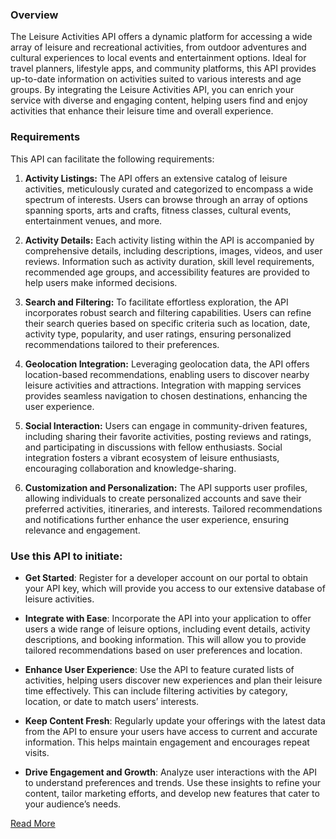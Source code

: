 ### Overview

The Leisure Activities API offers a dynamic platform for accessing a wide array of leisure and recreational activities, from outdoor adventures and cultural experiences to local events and entertainment options. Ideal for travel planners, lifestyle apps, and community platforms, this API provides up-to-date information on activities suited to various interests and age groups. By integrating the Leisure Activities API, you can enrich your service with diverse and engaging content, helping users find and enjoy activities that enhance their leisure time and overall experience.

### Requirements

This API can facilitate the following requirements:

1. **Activity Listings:** The API offers an extensive catalog of leisure activities, meticulously curated and categorized to encompass a wide spectrum of interests. Users can browse through an array of options spanning sports, arts and crafts, fitness classes, cultural events, entertainment venues, and more.

2. **Activity Details:** Each activity listing within the API is accompanied by comprehensive details, including descriptions, images, videos, and user reviews. Information such as activity duration, skill level requirements, recommended age groups, and accessibility features are provided to help users make informed decisions.

3. **Search and Filtering:** To facilitate effortless exploration, the API incorporates robust search and filtering capabilities. Users can refine their search queries based on specific criteria such as location, date, activity type, popularity, and user ratings, ensuring personalized recommendations tailored to their preferences.

4. **Geolocation Integration:** Leveraging geolocation data, the API offers location-based recommendations, enabling users to discover nearby leisure activities and attractions. Integration with mapping services provides seamless navigation to chosen destinations, enhancing the user experience.

5. **Social Interaction:** Users can engage in community-driven features, including sharing their favorite activities, posting reviews and ratings, and participating in discussions with fellow enthusiasts. Social integration fosters a vibrant ecosystem of leisure enthusiasts, encouraging collaboration and knowledge-sharing.

6. **Customization and Personalization:** The API supports user profiles, allowing individuals to create personalized accounts and save their preferred activities, itineraries, and interests. Tailored recommendations and notifications further enhance the user experience, ensuring relevance and engagement.


### Use this API to initiate:
- **Get Started**:
    Register for a developer account on our portal to obtain your API key, which will provide you access to our extensive database of leisure activities.

- **Integrate with Ease**:
    Incorporate the API into your application to offer users a wide range of leisure options, including event details, activity descriptions, and booking information. This will allow you to provide tailored recommendations based on user preferences and location.

- **Enhance User Experience**:
    Use the API to feature curated lists of activities, helping users discover new experiences and plan their leisure time effectively. This can include filtering activities by category, location, or date to match users’ interests.

- **Keep Content Fresh**:
    Regularly update your offerings with the latest data from the API to ensure your users have access to current and accurate information. This helps maintain engagement and encourages repeat visits.

- **Drive Engagement and Growth**:
    Analyze user interactions with the API to understand preferences and trends. Use these insights to refine your content, tailor marketing efforts, and develop new features that cater to your audience’s needs.

[Read More](#)

